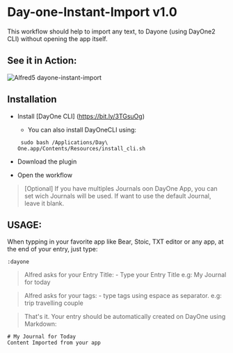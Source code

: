 # Day-one-Instant-Import v1.0


This workflow should help to import any text, to Dayone (using DayOne2 CLI) without opening the app itself.  

## See it in Action: 

![Alfred5 dayone-instant-import](https://user-images.githubusercontent.com/935465/202330031-99884993-06ab-43cc-aea7-1bb1ecabc749.gif)



## Installation

* Install [DayOne CLI] (https://bit.ly/3TGsuOg)
   * You can also install DayOneCLI using: 
   ```
   	sudo bash /Applications/Day\ One.app/Contents/Resources/install_cli.sh
   ```

* Download the plugin 
* Open the workflow

> [Optional]
>      	If you have multiples Journals oon DayOne App, you can set wich Journals will be used.
>	If want to use the default Journal, leave it blank.

## USAGE: 

When typping in your favorite app like Bear, Stoic, TXT editor or any app, at the end of your entry, just type:
  
 ``` 
 :dayone
```

> Alfred asks for your Entry Title:
	-  Type your Entry Title 
	  e.g: My Journal for today

> Alfred asks for your tags:
	- type tags using espace as separator. 
		e.g: trip travelling couple

> That's it. 
  Your entry should be automatically created on DayOne using Markdown:

    # My Journal for Today
    Content Imported from your app

